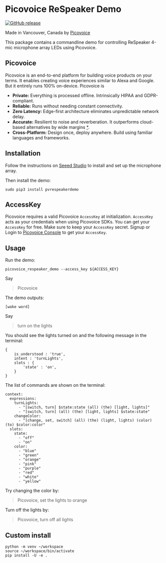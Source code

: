 # Picovoice ReSpeaker Demo

[![GitHub release](https://img.shields.io/github/release/Picovoice/Picovoice.svg)](https://github.com/Picovoice/picovoice/releases)

Made in Vancouver, Canada by [Picovoice](https://picovoice.ai)

This package contains a commandline demo for controlling ReSpeaker 4-mic microphone array LEDs using Picovoice.

## Picovoice

Picovoice is an end-to-end platform for building voice products on your terms. It enables creating voice experiences
similar to Alexa and Google. But it entirely runs 100% on-device. Picovoice is

- **Private:** Everything is processed offline. Intrinsically HIPAA and GDPR-compliant.
- **Reliable:** Runs without needing constant connectivity.
- **Zero Latency:** Edge-first architecture eliminates unpredictable network delay.
- **Accurate:** Resilient to noise and reverberation. It outperforms cloud-based alternatives by wide margins
[*](https://github.com/Picovoice/speech-to-intent-benchmark#results).
- **Cross-Platform:** Design once, deploy anywhere. Build using familiar languages and frameworks.

## Installation

Follow the instructions on [Seeed Studio](https://wiki.seeedstudio.com/ReSpeaker_4_Mic_Array_for_Raspberry_Pi/)
to install and set up the microphone array.

Then install the demo:

```console
sudo pip3 install pvrespeakerdemo
```

## AccessKey

Picovoice requires a valid Picovoice `AccessKey` at initialization. `AccessKey` acts as your credentials when using Picovoice SDKs.
You can get your `AccessKey` for free. Make sure to keep your `AccessKey` secret.
Signup or Login to [Picovoice Console](https://console.picovoice.ai/) to get your `AccessKey`.

## Usage

Run the demo:

```console
picovoice_respeaker_demo --access_key ${ACCESS_KEY}
```

Say

> Picovoice

The demo outputs:

```text
[wake word]
```

Say

>turn on the lights

You should see the lights turned on and the following message in the terminal:

```text
{
    is_understood : 'true',
    intent : 'turnLights',
    slots : {
        'state' : 'on',
    }
}
```

The list of commands are shown on the terminal:

```text
context:
  expressions:
    turnLights:
      - "[switch, turn] $state:state (all) (the) [light, lights]"
      - "[switch, turn] (all) (the) [light, lights] $state:state"
    changeColor:
      - "[change, set, switch] (all) (the) (light, lights) (color) (to) $color:color"
  slots:
    state:
      - "off"
      - "on"
    color:
      - "blue"
      - "green"
      - "orange"
      - "pink"
      - "purple"
      - "red"
      - "white"
      - "yellow"
```

Try changing the color by:

> Picovoice, set the lights to orange


Turn off the lights by:

> Picovoice, turn off all lights

## Custom install
```
python -m venv ~/workspace
source ~/workspace/bin/activate
pip install -U -e .
```